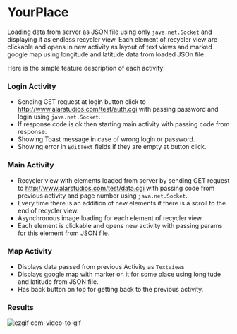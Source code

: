 # YourPlace

Loading data from server as JSON file using only `java.net.Socket` and displaying it as endless recycler view. Each element of recycler view are clickable and opens in new activity as layout of text views and marked google map using longitude and latitude data from loaded JSOn file. 

Here is the simple feature description of each activity:

### Login Activity

- Sending GET request at login button click to http://www.alarstudios.com/test/auth.cgi with passing password and login using `java.net.Socket`. 
- If response code is ok then starting main activity with passing code from response.
- Showing Toast message in case of wrong login or password.
- Showing error in `EditText` fields if they are empty at button click.

### Main Activity

- Recycler view with elements loaded from server by sending GET request to http://www.alarstudios.com/test/data.cgi with passing code from previous activity and page number using `java.net.Socket`. 
- Every time there is an addition of new elements if there is a scroll to the end of recycler view.
- Asynchronous image loading for each element of recycler view.
- Each element is clickable and opens new activity with passing params for this element from JSON file.

### Map Activity

- Displays data passed from previous Activity as `TextView`s
- Displays google map with marker on it for some place using longitude and latitude from JSON file.
- Has back button on top for getting back to the previous activity.

### Results

![ezgif com-video-to-gif](https://user-images.githubusercontent.com/14878297/68557170-154fe200-0446-11ea-8193-da7889233ba0.gif)
